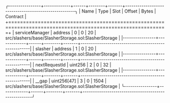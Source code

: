 
╭----------------+-------------+------+--------+-------+-----------------------------------------------------╮
| Name           | Type        | Slot | Offset | Bytes | Contract                                            |
+============================================================================================================+
| serviceManager | address     | 0    | 0      | 20    | src/slashers/base/SlasherStorage.sol:SlasherStorage |
|----------------+-------------+------+--------+-------+-----------------------------------------------------|
| slasher        | address     | 1    | 0      | 20    | src/slashers/base/SlasherStorage.sol:SlasherStorage |
|----------------+-------------+------+--------+-------+-----------------------------------------------------|
| nextRequestId  | uint256     | 2    | 0      | 32    | src/slashers/base/SlasherStorage.sol:SlasherStorage |
|----------------+-------------+------+--------+-------+-----------------------------------------------------|
| __gap          | uint256[47] | 3    | 0      | 1504  | src/slashers/base/SlasherStorage.sol:SlasherStorage |
╰----------------+-------------+------+--------+-------+-----------------------------------------------------╯

